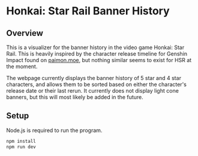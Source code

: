 # Honkai: Star Rail Banner History

## Overview

This is a visualizer for the banner history in the video game Honkai: Star Rail. This is heavily inspired by the character release timeline for Genshin Impact found on [paimon.moe](https://paimon.moe/banners), but nothing similar seems to exist for HSR at the moment.

The webpage currently displays the banner history of 5 star and 4 star characters, and allows them to be sorted based on either the character's release date or their last rerun. It currently does not display light cone banners, but this will most likely be added in the future.

## Setup

Node.js is required to run the program.

```bash
npm install
npm run dev
```
